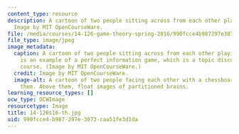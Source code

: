 ```yaml
---
content_type: resource
description: A cartoon of two people sitting across from each other playing chess.
  Image by MIT OpenCourseWare.
file: /media/courses/14-126-game-theory-spring-2016/990fcce4b987297e3073caa51fe3d1da_14-126s16-th.jpg
file_type: image/jpeg
image_metadata:
  caption: A cartoon of two people sitting across from each other playing chess. Chess
    is an example of a perfect information game, which is a topic discussed in this
    course. (Image by MIT OpenCourseWare.)
  credit: Image by MIT OpenCourseWare.
  image-alt: A cartoon of two people facing each other with a chessboard in between
    them. Above them, float images of partitioned brains.
learning_resource_types: []
ocw_type: OCWImage
resourcetype: Image
title: 14-126s16-th.jpg
uid: 990fcce4-b987-297e-3073-caa51fe3d1da
---
```

